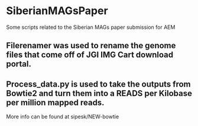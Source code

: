 # SiberianMAGsPaper
Some scripts related to the Siberian MAGs paper submission for AEM


## Filerenamer was used to rename the genome files that come off of JGI IMG Cart download portal. 

## Process_data.py is used to take the outputs from Bowtie2 and turn them into a READS per Kilobase per million mapped reads. 
More info can be found at sipesk/NEW-bowtie


